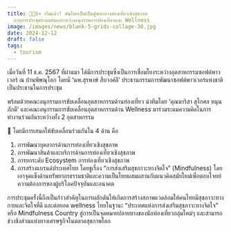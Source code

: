 ```yaml
---
title: 💆🏻‍♀️✈️ เริ่มแล้ว! ดันไทยเป็นเป็นศูนย์กลางท่องเที่ยวเชิงสุขภาพ
  ภาพการประชุมระดมสมองระหว่างอนุกรรมการท่องเที่ยวและ Wellness
image: /images/news/blank-5-grids-collage-38.jpg
date: 2024-12-12
draft: false
tags:
  - tourism
---
```

เมื่อวันที่ 11 ธ.ค. 2567 ที่ผ่านมา ได้มีการประชุมซึ่งเป็นการเชื่อมโยงระหว่างอุตสาหกรรมซอฟต์พาวเวอร์ ณ บ้านพิษณุโลก โดยมี ‘นพ.สุรพงษ์ สืบวงศ์ลี’ ประธานกรรมการพัฒนาซอฟต์พาวเวอร์แห่งชาติ เป็นประธานในการประชุม 



พร้อมด้วยคณะอนุกรรมการขับเคลื่อนอุตสาหกรรมด้านท่องเที่ยว นำทีมโดย ‘คุณมาริสา สุโกศล หนุนภักดี’ และคณะอนุกรรมการขับเคลื่อนอุตสาหกรรมด้าน Wellness มาร่วมระดมความคิดในการทำงานร่วมกันระหว่างทั้ง 2 อุตสาหกรรม



📌 โดยมีการเสนอให้ขับเคลื่อนร่วมกันใน 4 ด้าน คือ

1. การพัฒนาบุคลากรด้านการท่องเที่ยวเชิงสุขภาพ 
2. การพัฒนาสินค้าและบริการด้านการท่องเที่ยวเชิงสุขภาพ
3. การยกระดับ Ecosystem การท่องเที่ยวเชิงสุขภาพ
4. การสร้างแบรนด์ประเทศไทย โดยชูเรื่อง “การส่งเสริมสุขภาวะทางจิตใจ” (Mindfulness) โดยเอาจุดแข็งด้านทรัพยากรธรรมชาติและความเป็นไทยผสมผสานกับแนวคิดสมัยใหม่เพื่อตอบโจทย์ความต้องการของผู้บริโภคปัจจุบันและอนาคต



การประชุมครั้งนี้ถือเป็นก้าวสำคัญในการผลักดันให้เกิดการสร้างสภาพแวดล้อมให้คนไทยมีสุขภาวะทางกายและจิตใจที่ดี และต่อยอด wellness ไทยในฐานะ “ประเทศแห่งการส่งเสริมสุขภาวะทางจิตใจ” หรือ Mindfulness Country สู่การเป็นจุดหมายปลายทางของนักท่องเที่ยวกลุ่มใหม่ๆ และสามารถช่วงชิงส่วนแบ่งทางเศรษฐกิจในตลาดสุขภาพโลก
